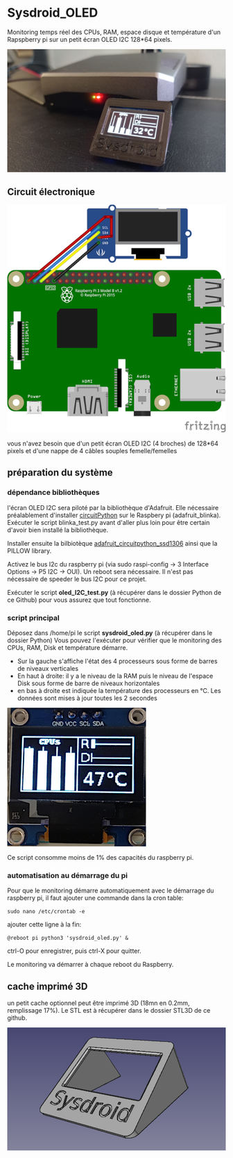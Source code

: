 # Sysdroid_OLED

Monitoring temps réel des CPUs, RAM, espace disque et température d'un Rapspberry pi sur un petit écran OLED I2C 128*64 pixels.

![sysdroidOLED](_docs/IMG_20210504_162243_web.jpg)

## Circuit électronique
![fritzing](_docs/fritzing_sysdroid_oled_bb.png)

vous n'avez besoin que d'un petit écran OLED I2C (4 broches) de 128*64 pixels et d'une nappe de 4 câbles souples femelle/femelles

## préparation du système

### dépendance bibliothèques

l'écran OLED I2C  sera piloté par la bibliothèque d'Adafruit. Elle nécessaire préalablement d'installer [circuitPython](https://learn.adafruit.com/welcome-to-circuitpython/what-is-circuitpython) sur le Raspbery pi (adafruit_blinka). Exécuter le script blinka_test.py avant d'aller plus loin pour être certain d'avoir bien installé la bibliothèque.

Installer ensuite la bilbiotèque [adafruit_circuitpython_ssd1306](https://learn.adafruit.com/monochrome-oled-breakouts/python-setup) ainsi que la PILLOW library.

Activez le bus I2c du raspberry pi (via sudo raspi-config -> 3 Interface Options -> P5 I2C -> OUI). Un reboot sera nécessaire.
Il n'est pas nécessaire de speeder le bus I2C pour ce projet.

Exécuter le script **oled_I2C_test.py** (à récupérer dans le dossier Python de ce Github) pour vous assurez que tout fonctionne.

### script principal
Déposez dans /home/pi le script **sysdroid_oled.py** (à récupérer dans le dossier Python)
Vous pouvez l'exécuter pour vérifier que le monitoring des CPUs, RAM, Disk et température démarre.
* Sur la gauche s'affiche l'état des 4 processeurs sous forme de barres de niveaux verticales
* En haut à droite: il y a le niveau de la RAM puis le niveau de l'espace Disk sous forme de barre de niveaux horizontales
* en bas à droite est indiquée la température des processeurs en °C.
Les données sont mises à jour toutes les 2 secondes

![monitoring](_docs/chrome_web.jpg)

Ce script consomme moins de 1% des capacités du raspberry pi.

### automatisation au démarrage du pi
Pour que le monitoring démarre automatiquement avec le démarrage du raspberry pi, il faut ajouter une commande dans la cron table:

```bach
sudo nano /etc/crontab -e
```

ajouter cette ligne à la fin: 

```bach
@reboot pi python3 'sysdroid_oled.py' &
```

ctrl-O pour enregistrer, puis ctrl-X pour quitter.

Le monitoring va démarrer à chaque reboot du Raspberry.

## cache imprimé 3D

un petit cache optionnel peut être imprimé 3D (18mn en 0.2mm, remplissage 17%).
Le STL est à récupérer dans le dossier STL3D de ce github.

![cache3D](_docs/cache3D.png)

